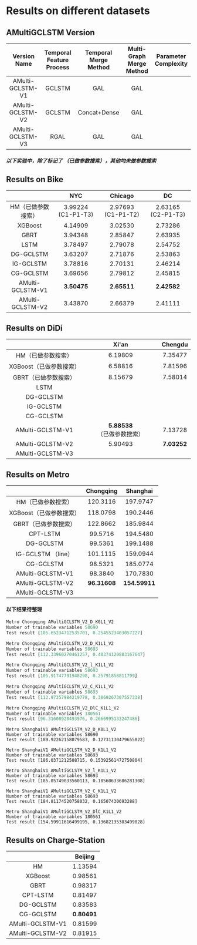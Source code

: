 # Results on different datasets

## AMultiGCLSTM Version

|   Version Name   | Temporal Feature Process | Temporal Merge Method | Multi-Graph Merge Method | Parameter Complexity |
| :--------------: | :----------------------: | :-------------------: | :----------------------: | :------------------: |
| AMulti-GCLSTM-V1 |          GCLSTM          |          GAL          |           GAL            |                      |
| AMulti-GCLSTM-V2 |          GCLSTM          |     Concat+Dense      |           GAL            |                      |
| AMulti-GCLSTM-V3 |           RGAL           |          GAL          |           GAL            |                      |

##### 以下实验中，除了标记了 （已做参数搜索），其他均未做参数搜索

## Results on Bike

|                    |        NYC         |      Chicago       |         DC         |
| :----------------: | :----------------: | :----------------: | :----------------: |
| HM（已做参数搜索） | 3.99224 (C1-P1-T3) | 2.97693 (C1-P1-T2) | 2.63165 (C2-P1-T3) |
|      XGBoost       |      4.14909       |      3.02530       |      2.73286       |
|        GBRT        |      3.94348       |      2.85847       |      2.63935       |
|        LSTM        |      3.78497       |      2.79078       |      2.54752       |
|     DG-GCLSTM      |      3.63207       |      2.71876       |      2.53863       |
|     IG-GCLSTM      |      3.78816       |      2.70131       |      2.46214       |
|     CG-GCLSTM      |      3.69656       |      2.79812       |      2.45815       |
|  AMulti-GCLSTM-V1  |    **3.50475**     |    **2.65511**     |    **2.42582**     |
|  AMulti-GCLSTM-V2  |      3.43870       |      2.66379       |      2.41111       |

## Results on DiDi

|                         |            Xi'an            |   Chengdu   |
| :---------------------: | :-------------------------: | :---------: |
|   HM（已做参数搜索）    |           6.19809           |   7.35477   |
| XGBoost（已做参数搜索） |           6.58816           |   7.81596   |
|  GBRT（已做参数搜索）   |           8.15679           |   7.58014   |
|          LSTM           |                             |             |
|        DG-GCLSTM        |                             |             |
|        IG-GCLSTM        |                             |             |
|        CG-GCLSTM        |                             |             |
|    AMulti-GCLSTM-V1     | **5.88538**（已做参数搜索） |   7.13728   |
|    AMulti-GCLSTM-V2     |           5.90493           | **7.03252** |
|    AMulti-GCLSTM-V3     |                             |             |

## Results on Metro

|                         |  Chongqing   |   Shanghai    |
| :---------------------: | :----------: | :-----------: |
|   HM（已做参数搜索）    |   120.3116   |   197.9747    |
| XGBoost（已做参数搜索） |   118.0798   |   190.2446    |
|  GBRT（已做参数搜索）   |   122.8662   |   185.9844    |
|        CPT-LSTM         |   99.5716    |   194.5480    |
|        DG-GCLSTM        |   99.5361    |   199.1488    |
|   IG-GCLSTM （line）    |   101.1115   |   159.0944    |
|        CG-GCLSTM        |   98.5321    |   185.0774    |
|    AMulti-GCLSTM-V1     |   98.3840    |   170.7830    |
|    AMulti-GCLSTM-V2     | **96.31608** | **154.59911** |
|    AMulti-GCLSTM-V3     |              |               |

#### 以下结果待整理

```python
Metro Chongqing AMultiGCLSTM_V2_D_K0L1_V2
Number of trainable variables 58690
Test result [105.65234712535701, 0.2545523403057227]

Metro Chongqing AMultiGCLSTM_V2_D_K1L1_V2
Number of trainable variables 58693
Test result [112.33960270461257, 0.40374120883167647]

Metro Chongqing AMultiGCLSTM_V2_l_K1L1_V2
Number of trainable variables 58693
Test result [105.91747791948298, 0.25791858811799]

Metro Chongqing AMultiGCLSTM_V2_C_K1L1_V2
Number of trainable variables 58693
Test result [112.97357984219778, 0.3869267307557338]

Metro Chongqing AMultiGCLSTM_V2_DlC_K1L1_V2
Number of trainable variables 180561
Test result [96.31608920493976, 0.2666995133247486]
```

```
Metro ShanghaiV1 AMultiGCLSTM_V2_D_K0L1_V2
Number of trainable variables 58690
Test result [189.92262158079583, 0.12731130479655822]

Metro ShanghaiV1 AMultiGCLSTM_V2_D_K1L1_V2
Number of trainable variables 58693
Test result [186.0371212508715, 0.15392561472750804]

Metro ShanghaiV1 AMultiGCLSTM_V2_l_K1L1_V2
Number of trainable variables 58693
Test result [185.05749033560113, 0.18560633686281308]

Metro ShanghaiV1 AMultiGCLSTM_V2_C_K1L1_V2
Number of trainable variables 58693
Test result [184.81174520758032, 0.16507430693288]

Metro ShanghaiV1 AMultiGCLSTM_V2_DlC_K1L1_V2
Number of trainable variables 180561
Test result [154.59911616499195, 0.13682135383499028]
```

## Results on Charge-Station

|                  |   Beijing   |
| :--------------: | :---------: |
|        HM        |   1.13594   |
|     XGBoost      |   0.98561   |
|       GBRT       |   0.98317   |
|     CPT-LSTM     |   0.81497   |
|    DG-GCLSTM     |   0.83583   |
|    CG-GCLSTM     | **0.80491** |
| AMulti-GCLSTM-V1 |   0.81599   |
| AMulti-GCLSTM-V2 |   0.81915   |

